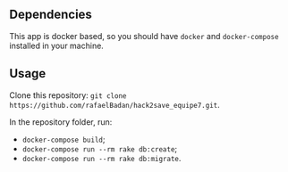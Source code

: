 ## Dependencies

This app is docker based, so you should have `docker` and `docker-compose` installed in your machine.

## Usage

Clone this repository: `git clone https://github.com/rafaelBadan/hack2save_equipe7.git`.

In the repository folder, run:

  * `docker-compose build`;
  * `docker-compose run --rm rake db:create`;
  * `docker-compose run --rm rake db:migrate`.  
